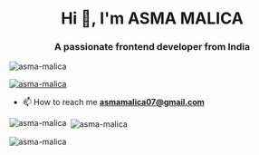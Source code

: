 <h1 align="center">Hi 👋, I'm ASMA MALICA</h1>
<h3 align="center">A passionate frontend developer from India</h3>

<p align="left"> <img src="https://komarev.com/ghpvc/?username=asma-malica&label=Profile%20views&color=0e75b6&style=flat" alt="asma-malica" /> </p>

<p align="left"> <a href="https://github.com/ryo-ma/github-profile-trophy"><img src="https://github-profile-trophy.vercel.app/?username=asma-malica" alt="asma-malica" /></a> </p>

- 📫 How to reach me **asmamalica07@gmail.com**






<p><img align="left" src="https://github-readme-stats.vercel.app/api/top-langs?username=asma-malica&show_icons=true&locale=en&layout=compact" alt="asma-malica" /></p>

<p>&nbsp;<img align="center" src="https://github-readme-stats.vercel.app/api?username=asma-malica&show_icons=true&locale=en" alt="asma-malica" /></p>

<p><img align="center" src="https://github-readme-streak-stats.herokuapp.com/?user=asma-malica&" alt="asma-malica" /></p>


<!--
**Asma-malica/Asma-malica** is a ✨ _special_ ✨ repository because its `README.md` (this file) appears on your GitHub profile.

Here are some ideas to get you started:

- 🔭 I’m currently working on ...
- 🌱 I’m currently learning ...
- 👯 I’m looking to collaborate on ...
- 🤔 I’m looking for help with ...
- 💬 Ask me about ...
- 📫 How to reach me: ...
- 😄 Pronouns: ...
- ⚡ Fun fact: ...
-->
